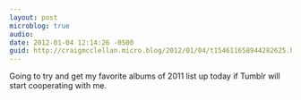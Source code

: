 ```yaml
---
layout: post
microblog: true
audio: 
date: 2012-01-04 12:14:26 -0500
guid: http://craigmcclellan.micro.blog/2012/01/04/t154611658944282625.html
---
```

Going to try and get my favorite albums of 2011 list up today if Tumblr will start cooperating with me.
